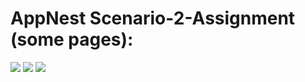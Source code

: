 # AppNest Scenario-2-Assignment (some pages):

<img src="https://github.com/Kareem-Khaled/Scenario-2/assets/53629881/f9bfb89d-e2d8-477a-b15a-9d7a3a433e5f">


<img src="https://github.com/Kareem-Khaled/Scenario-2/assets/53629881/f7579e94-1b26-40b3-a2cd-0c580104d38e">


<img src="https://github.com/Kareem-Khaled/Scenario-2/assets/53629881/34740afe-3c49-4185-9b01-7514b3f7b2cb">
